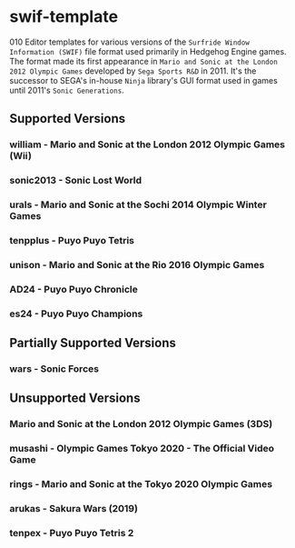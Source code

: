 # swif-template
010 Editor templates for various versions of the `Surfride Window Information (SWIF)` file format used primarily in Hedgehog Engine games.
The format made its first appearance in `Mario and Sonic at the London 2012 Olympic Games` developed by `Sega Sports R&D` in 2011.
It's the successor to SEGA's in-house `Ninja` library's GUI format used in games until 2011's `Sonic Generations`.
 
## Supported Versions
### william - Mario and Sonic at the London 2012 Olympic Games (Wii)
### sonic2013 - Sonic Lost World
### urals - Mario and Sonic at the Sochi 2014 Olympic Winter Games
### tenpplus - Puyo Puyo Tetris
### unison - Mario and Sonic at the Rio 2016 Olympic Games
### AD24 - Puyo Puyo Chronicle
### es24 - Puyo Puyo Champions

## Partially Supported Versions
### wars - Sonic Forces

## Unsupported Versions
### Mario and Sonic at the London 2012 Olympic Games (3DS)
### musashi - Olympic Games Tokyo 2020 - The Official Video Game
### rings - Mario and Sonic at the Tokyo 2020 Olympic Games
### arukas - Sakura Wars (2019)
### tenpex - Puyo Puyo Tetris 2